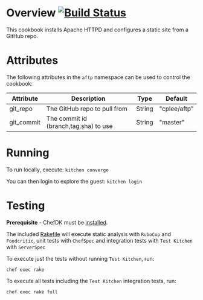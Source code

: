 # Overview [![Build Status][travis-image]][travis-url]
This cookbook installs Apache HTTPD and configures a static site from a GitHub repo.

# Attributes
The following attributes in the `aftp` namespace can be used to control the cookbook:

**Attribute** | **Description** | **Type** | **Default**
--------------|-----------------|----------|------------
git_repo | The GitHub repo to pull from | String | "cplee/aftp"
git_commit | The commit id (branch,tag,sha) to use | String | "master"

# Running 
To run locally, execute: `kitchen converge`

You can then login to explore the guest:  `kitchen login`


# Testing

**Prerequisite** -  ChefDK must be [installed](https://docs.chef.io/install_dk.html).

The included [Rakefile](Rakefile) will execute static analysis with `RuboCop` and `Foodcritic`, unit tests with `ChefSpec` and integration tests with `Test Kitchen` with `ServerSpec`

To execute just the tests without running `Test Kitchen`, run:

```
chef exec rake
```

To execute all tests including the `Test Kitchen` integration tests, run:

```
chef exec rake full
```

[travis-url]: http://travis-ci.org/cplee/cookbook-aftp
[travis-image]: http://img.shields.io/travis/cplee/cookbook-aftp.svg?style=flat